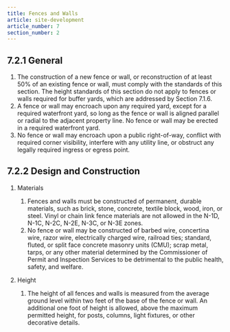 ```yaml
---
title: Fences and Walls
article: site-development
article_number: 7
section_number: 2
---
```


## 7.2.1 General

1. The construction of a new fence or wall, or reconstruction of at least 50% of an existing fence or wall, must comply with the standards of this section. The height standards of this section do not apply to fences or walls required for buffer yards, which are addressed by Section 7.1.6.
2. A fence or wall may encroach upon any required yard, except for a required waterfront yard, so long as the fence or wall is aligned parallel or radial to the adjacent property line. No fence or wall may be erected in a required waterfront yard.
3. No fence or wall may encroach upon a public right-of-way, conflict with required corner visibility, interfere with any utility line, or obstruct any legally required ingress or egress point.

## 7.2.2 Design and Construction

1. Materials

   1. Fences and walls must be constructed of permanent, durable materials, such as brick, stone, concrete, textile block, wood, iron, or steel. Vinyl or chain link fence materials are not allowed in the N-1D, N-1C, N-2C, N-2E, N-3C, or N-3E zones.
   2. No fence or wall may be constructed of barbed wire, concertina wire, razor wire, electrically charged wire, railroad ties; standard, fluted, or split face concrete masonry units (CMU); scrap metal, tarps, or any other material determined by the Commissioner of Permit and Inspection Services to be detrimental to the public health, safety, and welfare.

2. Height
   1. The height of all fences and walls is measured from the average ground level within two feet of the base of the fence or wall. An additional one foot of height is allowed, above the maximum permitted height, for posts, columns, light fixtures, or other decorative details.
